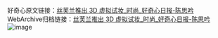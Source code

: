 好奇心原文链接：[丝芙兰推出 3D 虚拟试妆_时尚_好奇心日报-陈思吟](https://www.qdaily.com/articles/1101.html)
WebArchive归档链接：[丝芙兰推出 3D 虚拟试妆_时尚_好奇心日报-陈思吟](http://web.archive.org/web/20160901042949/http://www.qdaily.com:80/articles/1101.html)
![image](http://ww3.sinaimg.cn/large/007d5XDply1g3v4b0dw9pj30u02k2b29)